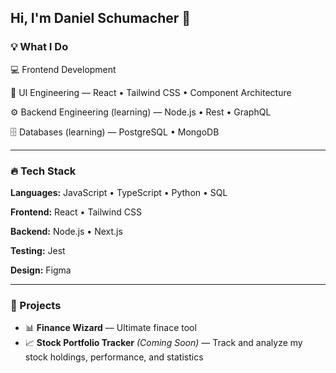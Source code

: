 ## Hi, I'm Daniel Schumacher 👋

### 💡 What I Do
💻 Frontend Development

🎨 UI Engineering — React • Tailwind CSS • Component Architecture

⚙️ Backend Engineering (learning) — Node.js • Rest • GraphQL

🗄️ Databases (learning) — PostgreSQL • MongoDB

---

### 🔥 Tech Stack

**Languages:** JavaScript • TypeScript • Python • SQL  

**Frontend:** React • Tailwind CSS  

**Backend:** Node.js • Next.js 

**Testing:** Jest  

**Design:** Figma  

---

### 🚀 Projects

- 📊 **Finance Wizard** — Ultimate finace tool 
- 📈 **Stock Portfolio Tracker** *(Coming Soon)* — Track and analyze my stock holdings, performance, and statistics


